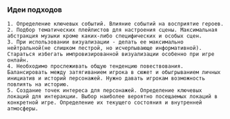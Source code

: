 ### Идеи подходов
	1. Определение ключевых событий. Влияние событий на восприятие героев.
	2. Подбор тематических плейлистов для настроения сцены. Максимальная абстракция музыки кроме каких-либо специфических и особых сцен.
	3. При использовании визуализации - делать ее максимально нейтральной(не слишком пестрой, но исчерпывающе информативной). Стараться избегать импровизированной визуализации особенно при игре онлайн.
	4. Необходимо прослеживать общую тенденцию повествования. Балансировать между затягиванием игрока в сюжет и обыгрыванием личных инициатив и историй персонажей. Нужно давать игрокам возможность повлиять на историю.
	5. Создание точек интереса для персонажей. Определение ключевых локаций для интеракции. Выбор наиболее вероятно посещаемых локаций в конкретной игре. Определение их текущего состояния и внутренней атмосферы.